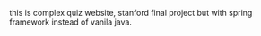 this is complex quiz website, stanford final project but with spring framework instead of vanila java.
